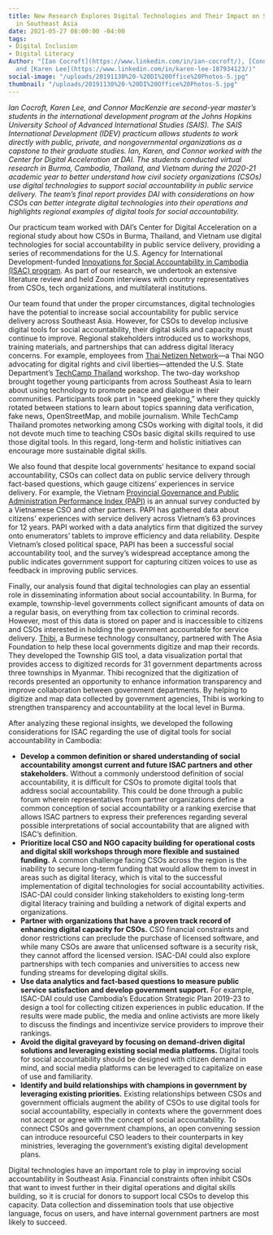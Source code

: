 ```yaml
---
title: New Research Explores Digital Technologies and Their Impact on Social Accountability
  in Southeast Asia
date: 2021-05-27 08:00:00 -04:00
tags:
- Digital Inclusion
- Digital Literacy
Author: "[Ian Cocroft](https://www.linkedin.com/in/ian-cocroft/), [Connor Mackenzie](https://www.linkedin.com/in/connor-mackenzie/)
  and [Karen Lee](https://www.linkedin.com/in/karen-lee-187934123/)"
social-image: "/uploads/20191130%20-%20DI%20Office%20Photos-5.jpg"
thumbnail: "/uploads/20191130%20-%20DI%20Office%20Photos-5.jpg"
---
```


*Ian Cocroft, Karen Lee, and Connor MacKenzie are second-year master’s students in the international development program at the Johns Hopkins University School of Advanced International Studies (SAIS). The SAIS International Development (IDEV) practicum allows students to work directly with public, private, and nongovernmental organizations as a capstone to their graduate studies. Ian, Karen, and Connor worked with the Center for Digital Acceleration at DAI. The students conducted virtual research in Burma, Cambodia, Thailand, and Vietnam during the 2020-21 academic year to better understand how civil society organizations (CSOs) use digital technologies to support social accountability in public service delivery. The team’s final report provides DAI with considerations on how CSOs can better integrate digital technologies into their operations and highlights regional examples of digital tools for social accountability.*

Our practicum team worked with DAI’s Center for Digital Acceleration on a regional study about how CSOs in Burma, Thailand, and Vietnam use digital technologies for social accountability in public service delivery, providing a series of recommendations for the U.S. Agency for International Development-funded [Innovations for Social Accountability in Cambodia (ISAC) program](https://www.fhi360.org/projects/innovations-social-accountability-cambodia-isac). As part of our research, we undertook an extensive literature review and held Zoom interviews with country representatives from CSOs, tech organizations, and multilateral institutions.

<!--more-->

Our team found that under the proper circumstances, digital technologies have the potential to increase social accountability for public service delivery across Southeast Asia. However, for CSOs to develop inclusive digital tools for social accountability, their digital skills and capacity must continue to improve. Regional stakeholders introduced us to workshops, training materials, and partnerships that can address digital literacy concerns. For example, employees from [Thai Netizen Network](https://thainetizen.org/)—a Thai NGO advocating for digital rights and civil liberties—attended the U.S. State Department’s [TechCamp Thailand](https://techcamp.america.gov/techcamps/techcamp-thailand/) workshop. The two-day workshop brought together young participants from across Southeast Asia to learn about using technology to promote peace and dialogue in their communities. Participants took part in “speed geeking,” where they quickly rotated between stations to learn about topics spanning data verification, fake news, OpenStreetMap, and mobile journalism. While TechCamp Thailand promotes networking among CSOs working with digital tools, it did not devote much time to teaching CSOs basic digital skills required to use those digital tools. In this regard, long-term and holistic initiatives can encourage more sustainable digital skills.

We also found that despite local governments’ hesitance to expand social accountability, CSOs can collect data on public service delivery through fact-based questions, which gauge citizens’ experiences in service delivery. For example, the Vietnam [Provincial Governance and Public Administration Performance Index (PAPI)](https://papi.org.vn/eng/) is an annual survey conducted by a Vietnamese CSO and other partners. PAPI has gathered data about citizens' experiences with service delivery across Vietnam’s 63 provinces for 12 years. PAPI worked with a data analytics firm that digitized the survey onto enumerators’ tablets to improve efficiency and data reliability. Despite Vietnam’s closed political space, PAPI has been a successful social accountability tool, and the survey’s widespread acceptance among the public indicates government support for capturing citizen voices to use as feedback in improving public services.

Finally, our analysis found that digital technologies can play an essential role in disseminating information about social accountability. In Burma, for example, township-level governments collect significant amounts of data on a regular basis, on everything from tax collection to criminal records. However, most of this data is stored on paper and is inaccessible to citizens and CSOs interested in holding the government accountable for service delivery. [Thibi](https://thibi.co/), a Burmese technology consultancy, partnered with The Asia Foundation to help these local governments digitize and map their records. They developed the Township GIS tool, a data visualization portal that provides access to digitized records for 31 government departments across three townships in Myanmar. Thibi recognized that the digitization of records presented an opportunity to enhance information transparency and improve collaboration between government departments. By helping to digitize and map data collected by government agencies, Thibi is working to strengthen transparency and accountability at the local level in Burma.

After analyzing these regional insights, we developed the following considerations for ISAC regarding the use of digital tools for social accountability in Cambodia:

* **Develop a common definition or shared understanding of social accountability amongst current and future ISAC partners and other stakeholders.** Without a commonly understood definition of social accountability, it is difficult for CSOs to promote digital tools that address social accountability. This could be done through a public forum wherein representatives from partner organizations define a common conception of social accountability or a ranking exercise that allows ISAC partners to express their preferences regarding several possible interpretations of social accountability that are aligned with ISAC’s definition.
* **Prioritize local CSO and NGO capacity building for operational costs and digital skill workshops through more flexible and sustained funding.** A common challenge facing CSOs across the region is the inability to secure long-term funding that would allow them to invest in areas such as digital literacy, which is vital to the successful implementation of digital technologies for social accountability activities. ISAC-DAI could consider linking stakeholders to existing long-term digital literacy training and building a network of digital experts and organizations.
* **Partner with organizations that have a proven track record of enhancing digital capacity for CSOs.** CSO financial constraints and donor restrictions can preclude the purchase of licensed software, and while many CSOs are aware that unlicensed software is a security risk, they cannot afford the licensed version. ISAC-DAI could also explore partnerships with tech companies and universities to access new funding streams for developing digital skills.
* **Use data analytics and fact-based questions to measure public service satisfaction and develop government support.** For example, ISAC-DAI could use Cambodia’s Education Strategic Plan 2019-23 to design a tool for collecting citizen experiences in public education. If the results were made public, the media and online activists are more likely to discuss the findings and incentivize service providers to improve their rankings.
* **Avoid the digital graveyard by focusing on demand-driven digital solutions and leveraging existing social media platforms.** Digital tools for social accountability should be designed with citizen demand in mind, and social media platforms can be leveraged to capitalize on ease of use and familiarity.
* **Identify and build relationships with champions in government by leveraging existing priorities.** Existing relationships between CSOs and government officials augment the ability of CSOs to use digital tools for social accountability, especially in contexts where the government does not accept or agree with the concept of social accountability. To connect CSOs and government champions, an open convening session can introduce resourceful CSO leaders to their counterparts in key ministries, leveraging the government’s existing digital development plans.

Digital technologies have an important role to play in improving social accountability in Southeast Asia. Financial constraints often inhibit CSOs that want to invest further in their digital operations and digital skills building, so it is crucial for donors to support local CSOs to develop this capacity. Data collection and dissemination tools that use objective language, focus on users, and have internal government partners are most likely to succeed.